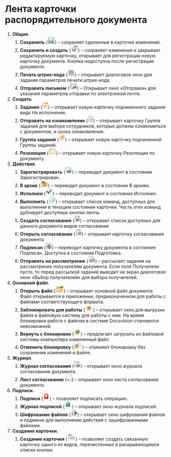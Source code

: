 # Лента карточки распорядительного документа

1. **Общие**.
   1. **Сохранить** (![](img/Buttons/Save.png)) – сохраняет сделанные в карточке изменения.
   2. **Сохранить и создать** (![](img/Buttons/Save_and_Create.png)) – сохраняет изменения и закрывает редактируемую карточку, открывает для регистрации новую карточку документа. Кнопка недоступна после регистрации документа.
   3. **Печать штрих-кода** (![](img/Buttons/Print_BarCode.png)) – открывает диалоговое окно для задания параметров печати штрих-кода.
   4. **Отправить письмом** (![](img/Buttons/Send_a_Letter.png)) – Открывает окно «Отправка» для указания параметров отправки по электронной почте.
2. **Создать**.
   1. **Задание** (![](img/Buttons/Task.png)) – открывает новую карточку подчиненного задания вида На исполнение.
   2. **Отправить на ознакомление** (![](img/Buttons/Task_to_Familiarize.png)) – открывает карточку Группа заданий для выбора сотрудников, которые должны ознакомиться с документом, и срока ознакомления.
   3. **Группа заданий** (![](img/Buttons/Task_Group.png)) – открывает новую карточку подчиненной Группы заданий.
   4. **Резолюция** (![](img/Buttons/Create_Resolution.png)) – открывает новую карточку Резолюции по документу.
3. **Действия**.
   1. **Зарегистрировать** (![](img/Buttons/Register.png)) – переводит документ в состояние Зарегистрирован.
   2. **В архив** (![](img/Buttons/in_Archive.png)) – переводит документ в состояние В архиве.
   3. **Исполнен** (![](img/Buttons/Performed.png)) – переводит документ в состояние Исполнен.
   4. **Выполнить** (![](img/Buttons/Perform.png)) – открывает список команд, доступных для выполнения в текущем состоянии карточки. Часть этих команд дублирует доступные кнопки ленты.
   5. **Создать согласование** (![](img/Buttons/Create_Approval.png)) – открывает список доступных для данного документа видов согласования
   6. **Открыть согласование** (![](img/Buttons/Open_Card_Approval.png)) – открывает карточку согласования документа
   7. **Подписан** (![](img/Buttons/Signed.png)) – переводит карточку документа в состояние Подписан. Доступна в состоянии Подготовка.
   8. **Отправить на рассмотрение** (![](img/Buttons/Task_for_Review.png)) – рассылает задания на рассмотрение получателям документа. Если поле Получатели пусто, то перед рассылкой заданий выводит на экран диалоговое окно «Выбор получателей» для выбора получателей.
4. **Основной файл.**
   1. **Открыть файл** (![](img/Buttons/Open_Files.png)) – открывает основной файл документа. Файл открывается в приложении, предназначенном для работы с файлами соответствующего формата.
   2. **Заблокировать для работы** (![](img/Buttons/Block.png)) – открывает окно для выгрузки файла в файловую систему для работы с ним. На время блокировки работа с файлом в системе Docsvision становится невозможной.
   3. **Вернуть с блокировки** (![](img/Buttons/Return_to_Lock.png)) – предлагает загрузить из файловой системы компьютера измененный файл.
   4. **Отменить блокировку** (![](img/Buttons/Unlock.png)) – отменяет блокировку без сохранения изменений в файле.
5. **Журнал**.
   1. **Журнал согласования** (![](img/Buttons/Log_Approval.png)) – открывает окно журнала согласования документа.
   2. **Лист согласования** (![](img/Buttons/List_Approval.png)) – открывает окно листа согласования документа.
6. **Подписи.**
   1. **Подписи** (![](img/Buttons/Log_Sign_1.png)) – позволяет подписать операцию.
   2. **Журнал подписей** (![](img/Buttons/Log_Sign.png)) – открывает окно журнала подписей.
   3. **Шифрование файлов** (![](img/Buttons/ico_signatures_and_coding.png)) – открывает окно шифрования файлов и подменю для выполнения действий с зашифрованными файлами.
7. **Создание карточки.**
   1. **Создание карточки** (![](img/Buttons/Create_a_Card.png)) – позволяет создать связанную карточку одного из видов, перечисленных в раскрывающемся списке кнопки.